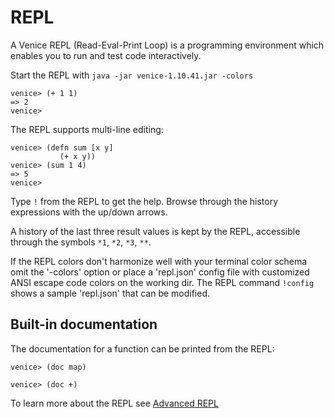 # REPL

A Venice REPL (Read-Eval-Print Loop) is a programming environment which enables 
you to run and test code interactively.

Start the REPL with `java -jar venice-1.10.41.jar -colors`

```text
venice> (+ 1 1)
=> 2
venice>
```

The REPL supports multi-line editing:

```text
venice> (defn sum [x y]
           (+ x y))
venice> (sum 1 4)
=> 5
venice>
```

Type `!` from the REPL to get the help. Browse through the history expressions 
with the up/down arrows.

A history of the last three result values is kept by the REPL, accessible through 
the symbols `*1`, `*2`, `*3`, `**`.

If the REPL colors don't harmonize well with your terminal color schema 
omit the '-colors' option or place a 'repl.json' config file with customized 
ANSI escape code colors on the working dir. The REPL command `!config` shows
a sample 'repl.json' that can be modified.


## Built-in documentation

The documentation for a function can be printed from the REPL:

```text
venice> (doc map)

venice> (doc +)
```


To learn more about the REPL see [Advanced REPL](repl-advanced.md)
